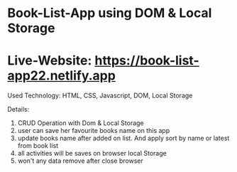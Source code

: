 # Book-List-App using DOM & Local Storage
# Live-Website: https://book-list-app22.netlify.app

Used Technology: HTML, CSS, Javascript, DOM, Local Storage

Details:
1) CRUD Operation with Dom & Local Storage
2) user can save her favourite books name on this app
3) update books name after added on list. And apply sort by name or latest from book list
4) all activities will be saves on browser local Storage
5) won't any data remove after close browser
